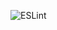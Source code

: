 ![ESLint](https://github.com/koojeongae/super-calculator-backend/actions/workflows/eslint.yml/badge.svg)